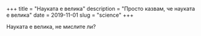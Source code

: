 +++
title = "Науката е велика"
description = "Просто казвам, че науката е велика"
date = 2019-11-01
slug = "science"
+++

Науката е велика, не мислите ли?
